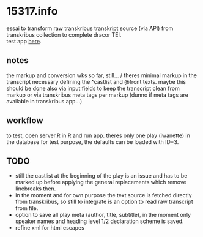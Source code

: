 # 15317.info
essai to transform raw transkribus transkript source (via API) from transkribus collection to complete dracor TEI.   
test app [here](https://ada-sub.dh-index.org/shiny/work/essais/dracorTEI/).

## notes
the markup and conversion wks so far, still... / theres minimal markup in the transcript necessary defining the ^castlist and @front texts. maybe this should be done also via input fields to keep the transcript clean from markup or via transkribus meta tags per markup (dunno if meta tags are available in transkribus app...)

## workflow
to test, open server.R in R and run app. theres only one play (iwanette) in the database for test purpose, the defaults can be loaded with ID=3. 

## TODO 
- still the castlist at the beginning of the play is an issue and has to be marked up before applying the general replacements which remove linebreaks then.
- in the moment and for own purpose the text source is fetched directly from transkribus, so still to integrate is an option to read raw transcript from file.
- option to save all play meta (author, title, subtitle), in the moment only speaker names and heading level 1/2 declaration scheme is saved.
- refine xml for html escapes